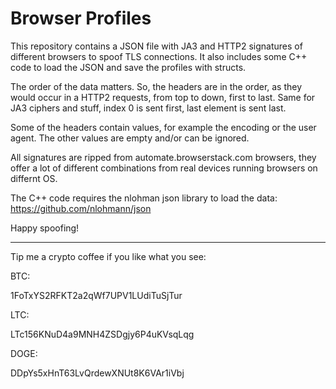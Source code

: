 # Browser Profiles
This repository contains a JSON file with JA3 and HTTP2 signatures of different browsers to spoof TLS connections.
It also includes some C++ code to load the JSON and save the profiles with structs.

The order of the data matters. So, the headers are in the order, as they would occur in a HTTP2 requests, from top to down, first to last. Same for JA3 ciphers and stuff, index 0 is sent first, last element is sent last.

Some of the headers contain values, for example the encoding or the user agent. The other values are empty and/or can be ignored.

All signatures are ripped from automate.browserstack.com browsers, they offer a lot of different combinations from real devices running browsers on differnt OS.

The C++ code requires the nlohman json library to load the data:
https://github.com/nlohmann/json 

Happy spoofing!


-----------------------------------------------

Tip me a crypto coffee if you like what you see:

BTC:

1FoTxYS2RFKT2a2qWf7UPV1LUdiTuSjTur

LTC:

LTc156KNuD4a9MNH4ZSDgjy6P4uKVsqLqg

DOGE:

DDpYs5xHnT63LvQrdewXNUt8K6VAr1iVbj
